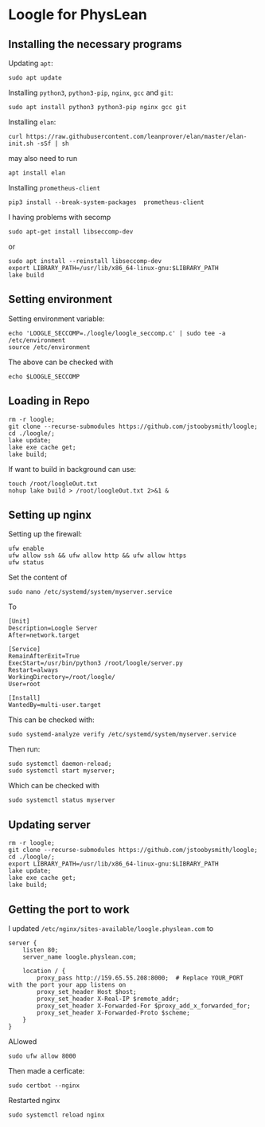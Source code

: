 # Loogle for PhysLean 


## Installing the necessary programs

Updating `apt`:
```
sudo apt update
```

Installing `python3`, `python3-pip`, `nginx`, `gcc` and `git`:
```
sudo apt install python3 python3-pip nginx gcc git
```

Installing `elan`:
```
curl https://raw.githubusercontent.com/leanprover/elan/master/elan-init.sh -sSf | sh
```

may also need to run 
```
apt install elan
```

Installing `prometheus-client`
```
pip3 install --break-system-packages  prometheus-client
```

I having problems with secomp
```
sudo apt-get install libseccomp-dev
```
or 
```
sudo apt install --reinstall libseccomp-dev
export LIBRARY_PATH=/usr/lib/x86_64-linux-gnu:$LIBRARY_PATH
lake build
```

## Setting environment

Setting environment variable:  
```
echo 'LOOGLE_SECCOMP=./loogle/loogle_seccomp.c' | sudo tee -a /etc/environment
source /etc/environment
```

The above can be checked with 
```
echo $LOOGLE_SECCOMP
```

## Loading in Repo


``` 
rm -r loogle;
git clone --recurse-submodules https://github.com/jstoobysmith/loogle;
cd ./loogle/;
lake update;
lake exe cache get;
lake build;
```

If want to build in background can use: 
``` 
touch /root/loogleOut.txt 
nohup lake build > /root/loogleOut.txt 2>&1 &
```

## Setting up nginx



Setting up the firewall:
```
ufw enable
ufw allow ssh && ufw allow http && ufw allow https
ufw status
```

Set the content of 
```
sudo nano /etc/systemd/system/myserver.service
```

To
```
[Unit]
Description=Loogle Server
After=network.target

[Service]
RemainAfterExit=True
ExecStart=/usr/bin/python3 /root/loogle/server.py
Restart=always
WorkingDirectory=/root/loogle/
User=root

[Install]
WantedBy=multi-user.target
```

This can be checked with:
```
sudo systemd-analyze verify /etc/systemd/system/myserver.service
```

Then run:
```
sudo systemctl daemon-reload;
sudo systemctl start myserver;
```

Which can be checked with 
```
sudo systemctl status myserver
```

## Updating server 


``` 
rm -r loogle;
git clone --recurse-submodules https://github.com/jstoobysmith/loogle;
cd ./loogle/;
export LIBRARY_PATH=/usr/lib/x86_64-linux-gnu:$LIBRARY_PATH
lake update;
lake exe cache get;
lake build;
```

## Getting the port to work

I updated `/etc/nginx/sites-available/loogle.physlean.com` to 
```
server {
    listen 80;
    server_name loogle.physlean.com;

    location / {
        proxy_pass http://159.65.55.208:8000;  # Replace YOUR_PORT with the port your app listens on
        proxy_set_header Host $host;
        proxy_set_header X-Real-IP $remote_addr;
        proxy_set_header X-Forwarded-For $proxy_add_x_forwarded_for;
        proxy_set_header X-Forwarded-Proto $scheme;
    }
}
```
ALlowed 
```
sudo ufw allow 8000
```

Then made a cerficate: 
```
sudo certbot --nginx
```

Restarted nginx 
```
sudo systemctl reload nginx
```